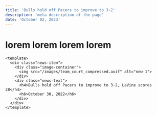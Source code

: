 ```yaml
---
title: 'Bulls hold off Pacers to improve to 3-2'
description: 'meta description of the page'
date: 'October 02, 2023'
---
```


<!-- Content of the page -->
# lorem lorem lorem lorem

```vue
<template>
  <div class="news-item">
    <div class="image-container">
      <img src="/images/team_court_compressed.avif" alt="new 1">
    </div>
    <div class="news-text">
      <h4>Bulls hold off Pacers to improve to 3-2, LaVine scores 28</h4>
      <h6>October 30, 2022</h6>
    </div>
  </div>
</template>
```